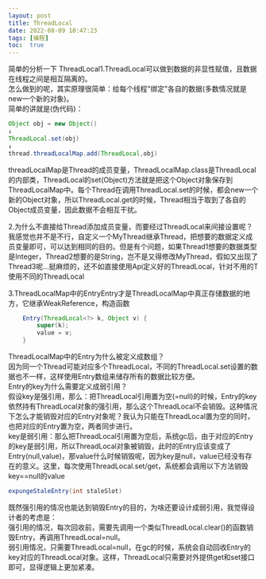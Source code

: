 ```yaml
---
layout: post
title: ThreadLocal
date: 2022-08-09 10:47:23
tags: [编程]
toc:  true
---
```

简单的分析一下 ThreadLocal1.ThreadLocal可以做到数据的非显性赋值，且数据在线程之间是相互隔离的。  
怎么做到的呢，其实原理很简单：给每个线程"绑定"各自的数据(多数情况就是new一个新的对象)。  
简单的讲就是(伪代码)：  
```java
Object obj = new Object()
↓
ThreadLocal.set(obj)
↓
thread.threadLocalMap.add(ThreadLocal,obj)
```
threadLocalMap是Thread的成员变量，ThreadLocalMap.class是ThreadLocal的内部类，ThreadLocal的set(Object)方法就是把这个Object对象保存到ThreadLocalMap中。每个Thread在调用ThreadLocal.set的时候，都会new一个新的Object对象，所以ThreadLocal.get的时候，Thread相当于取到了各自的Object成员变量，因此数据不会相互干扰。

2.为什么不直接给Thread添加成员变量，而要经过ThreadLocal来间接设置呢？我感觉也并不是不行，自定义一个MyThread继承Thread，把想要的数据定义成员变量即可，可以达到相同的目的。但是有个问题，如果Thread1想要的数据类型是Integer，Thread2想要的是String，岂不是又得修改MyThread，假如又出现了Thread3呢...挺麻烦的，还不如直接使用Api定义好的ThreadLocal，针对不用的T使用不同的ThreadLocal<T>  

3.ThreadLocalMap中的EntryEntry才是ThreadLocalMap中真正存储数据的地方，它继承WeakReference，构造函数  
```java
    Entry(ThreadLocal<?> k, Object v) {
        super(k);
        value = v;
    }
```
ThreadLocalMap中的Entry为什么被定义成数组？  
因为同一个Thread可能对应多个ThreadLocal，不同的ThreadLocal.set设置的数据也不一样，这样使用Entry数组来储存所有的数据比较方便。  
Entry的key为什么需要定义成弱引用？  
假设key是强引用，那么：把ThreadLocal引用置为空(=null)的时候，Entry的key依然持有ThreadLocal对象的强引用，那么这个ThreadLocal不会销毁。这种情况下怎么才能销毁对应的Entry对象呢？我认为只能在ThreadLocal置为空的同时，也把对应的Entry置为空，两者同步进行。  
key是弱引用：那么把ThreadLocal引用置为空后，系统gc后，由于对应的Entry的key是弱引用，所以ThreadLocal对象被销毁，此时的Entry应该变成了Entry(null,value)，那value什么时候销毁呢，因为key是null，value已经没有存在的意义。这里，每次使用ThreadLocal.set/get，系统都会调用以下方法销毁key==null的value  
```Java
expungeStaleEntry(int staleSlot)
```
既然强引用的情况也能达到销毁Entry的目的，为啥还要设计成弱引用，我觉得设计者的考虑是：  
强引用的情况，每次回收前，需要先调用一个类似ThreadLocal.clear()的函数销毁Entry，再调用ThreadLocal=null。  
弱引用情况，只需要ThreadLocal=null，在gc的时候，系统会自动回收Entry的key对应的ThreadLocal对象。这样，ThreadLocal只需要对外提供get和set接口即可，显得逻辑上更加紧凑。
